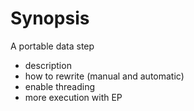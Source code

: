# Synopsis
A portable data step
* description
* how to rewrite (manual and automatic)
* enable threading
* more execution with EP
